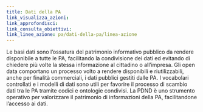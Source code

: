 ```yaml
---
title: Dati della PA
link_visualizza_azioni:
link_approfondisci:
link_consulta_obiettivi:
link_linee_azione: pa/dati-della-pa/linea-azione
---
```


Le basi dati sono l’ossatura del patrimonio informativo pubblico da rendere
disponibile a tutte le PA, facilitando la condivisione dei dati ed evitando di
chiedere più volte la stessa informazione al cittadino o all’impresa.
Gli open data comportano un processo volto a rendere disponibili e
riutilizzabili, anche per finalità commerciali, i dati pubblici gestiti dalle
PA. I vocabolari controllati e i modelli di dati sono utili per favorire il
processo di scambio dati tra le PA tramite codici e ontologie condivisi. La PDND
è uno strumento operativo per valorizzare il patrimonio di informazioni della
PA, facilitandone l’accesso ai dati.
